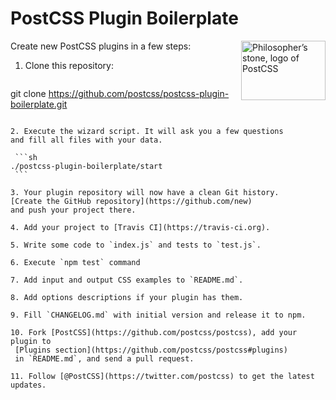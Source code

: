 # PostCSS Plugin Boilerplate

<img align="right" width="135" height="95"
     title="Philosopher’s stone, logo of PostCSS"
     src="http://postcss.github.io/postcss/logo-leftp.png">

Сreate new PostCSS plugins in a few steps:

1. Clone this repository:

   ```sh
  git clone https://github.com/postcss/postcss-plugin-boilerplate.git
   ```

2. Execute the wizard script. It will ask you a few questions
   and fill all files with your data.

    ```sh
   ./postcss-plugin-boilerplate/start
    ```

3. Your plugin repository will now have a clean Git history.
   [Create the GitHub repository](https://github.com/new)
   and push your project there.

4. Add your project to [Travis CI](https://travis-ci.org).

5. Write some code to `index.js` and tests to `test.js`.

6. Execute `npm test` command

7. Add input and output CSS examples to `README.md`.

8. Add options descriptions if your plugin has them.

9. Fill `CHANGELOG.md` with initial version and release it to npm.

10. Fork [PostCSS](https://github.com/postcss/postcss), add your plugin to
    [Plugins section](https://github.com/postcss/postcss#plugins)
    in `README.md`, and send a pull request.

11. Follow [@PostCSS](https://twitter.com/postcss) to get the latest updates.
